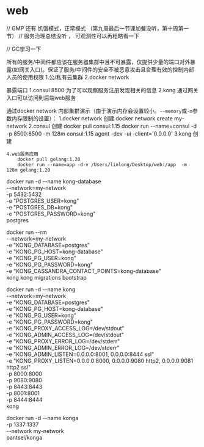 # web


// GMP 还有 饥饿模式，正常模式 （第九周最后一节课加餐没听，第十周第一节）
// 服务治理总结没听  ， 可观测性可以再粗略看一下

// GC学习一下




所有的服务/中间件都应该在服务器集群中且不可暴露，仅提供少量的端口对外暴露(如网关入口)。保证了服务/中间件的安全不被恶意攻击且合理有效的控制内部人员的使用权限
    1.公/私有云集群
    2.docker network

暴露端口
    1.consul 8500 为了可以观察服务注册发现相关的信息
    2.kong 通过网关入口可以访问到后端web服务
    



通过docker network 内部集群演示（由于演示内存会设置较小。`--memory`或`-m`参数内存限制的设置）：
    1.docker network 创建
        docker network create my-network
    2.consul 创建
        docker pull consul:1.15
        docker run --name=consul -d -p 8500:8500 -m 128m consul:1.15 agent -dev -ui -client='0.0.0.0'
    3.kong 创建
            
    4.web服务应用
        docker pull golang:1.20 
        docker run --name=app -d-v /Users/linlong/Desktop/web:/app  -m 128m golang:1.20 



docker run -d --name kong-database \
--network=my-network \
-p 5432:5432 \
-e "POSTGRES_USER=kong" \
-e "POSTGRES_DB=kong" \
-e "POSTGRES_PASSWORD=kong" \
postgres

docker run --rm \
--network=my-network \
-e "KONG_DATABASE=postgres" \
-e "KONG_PG_HOST=kong-database" \
-e "KONG_PG_USER=kong" \
-e "KONG_PG_PASSWORD=kong" \
-e "KONG_CASSANDRA_CONTACT_POINTS=kong-database" \
kong kong migrations bootstrap


docker run -d --name kong \
--network=my-network \
-e "KONG_DATABASE=postgres" \
-e "KONG_PG_HOST=kong-database" \
-e "KONG_PG_USER=kong" \
-e "KONG_PG_PASSWORD=kong" \
-e "KONG_PROXY_ACCESS_LOG=/dev/stdout" \
-e "KONG_ADMIN_ACCESS_LOG=/dev/stdout" \
-e "KONG_PROXY_ERROR_LOG=/dev/stderr" \
-e "KONG_ADMIN_ERROR_LOG=/dev/stderr" \
-e "KONG_ADMIN_LISTEN=0.0.0.0:8001, 0.0.0.0:8444 ssl" \
-e "KONG_PROXY_LISTEN=0.0.0.0:8000, 0.0.0.0:9080 http2, 0.0.0.0:9081 http2 ssl" \
-p 8000:8000 \
-p 9080:9080 \
-p 8443:8443 \
-p 8001:8001 \
-p 8444:8444 \
kong


docker run -d --name konga \
-p 1337:1337 \
--network my-network \
pantsel/konga
